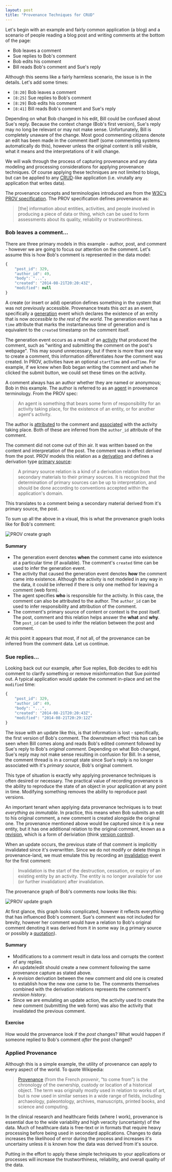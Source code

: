 ```yaml
---
layout: post
title: "Provenance Techniques for CRUD"
---
```


Let's begin with an example and fairly common application (a blog) and a scenario of people reading a blog post and writing comments at the bottom of the page:

- Bob leaves a comment
- Sue replies to Bob's comment
- Bob edits his comment
- Bill reads Bob's comment and Sue's reply

Although this seems like a fairly harmless scenario, the issue is in the details. Let's add some times:

- `[8:20]` Bob leaves a comment
- `[8:25]` Sue replies to Bob's comment 
- `[8:29]` Bob edits his comment
- `[8:41]` Bill reads Bob's comment and Sue's reply

Depending on what Bob changed in his edit, Bill could be confused about Sue's reply. Because the context change (Bob's first version), Sue's reply may no long be relevant or may not make sense. Unfortunately, Bill is completely unaware of the change. Most good commenting citizens denote an edit has been made in the comment itself (some commenting systems automatically do this), however unless the original content is still visible, what it means and the interpretations of it will change.

We will walk through the process of capturing provenance and any data modeling and processing considerations for applying provenance techniques. Of course applying these techniques are not limited to blogs, but can be applied to any [CRUD](http://en.wikipedia.org/wiki/Create,_read,_update_and_delete)-like application (i.e. virutally any application that writes data).

The provenance concepts and terminologies introduced are from the [W3C's PROV specification](http://www.w3.org/TR/prov-overview/). The PROV specification defines provenance as:

> [the] information about entities, activities, and people involved in producing a piece of data or thing, which can be used to form assessments about its quality, reliability or trustworthiness.


### Bob leaves a comment...

There are three primary models in this example - author, post, and comment - however we are going to focus our attention on the comment. Let's assume this is how Bob's comment is represented in the data model:

```javascript
{
    "post_id": 329,
    "author_id": 49,
    "body": "...",
    "created": "2014-08-21T20:20:43Z",
    "modified": null
}
```

A create (or insert or add) operation defines something in the system that was not previously accessible. Provenance treats this *act* as an event, specifically a [generation](http://www.w3.org/TR/2013/REC-prov-dm/#concept-generation) event which declares the existence of an entity that is now *accessible to the rest of the world*. The generation event has a `time` attribute that marks the instantaneous time of generation and is equivalent to the `created` timestamp on the comment itself.

The generation event occurs as a result of an [activity](http://www.w3.org/TR/2013/REC-prov-dm/#concept-activity) that produced the comment, such as "writing and submitting the comment on the post's webpage". This may sound unnecessary, but if there is more than one way to create a comment, this information differentiates *how* the comment was created. In PROV, activities have an optional `startTime` and `endTime`. For example, if we knew when Bob began writing the comment and when he clicked the submit button, we could set these times on the activity.

A comment always has an author whether they are named or anonymous; Bob in this example. The author is referred to as an [agent](http://www.w3.org/TR/2013/REC-prov-dm/#concept-agent) in provenance terminology. From the PROV spec:

> An agent is something that bears some form of responsibility for an activity taking place, for the existence of an entity, or for another agent's activity.

The author is [attributed](http://www.w3.org/TR/2013/REC-prov-dm/#concept-attribution) to the comment and [associated](http://www.w3.org/TR/2013/REC-prov/#concept-association) with the activity taking place. Both of these are inferred from the `author_id` attribute of the comment.

The comment did not come out of thin air. It was written based on the content and interpretation of the post. The comment was in effect *derived* from the post. PROV models this relation as a [derivation](http://www.w3.org/TR/2013/REC-prov/#concept-derivation) and defines a derivation type [primary source](http://www.w3.org/TR/2013/REC-prov/#concept-primary-source):

> A primary source relation is a kind of a derivation relation from secondary materials to their primary sources. It is recognized that the determination of primary sources can be up to interpretation, and should be done according to conventions accepted within the application's domain.

This translates to a comment being a secondary material derived from it's primary source, the post.

To sum up all the above in a visual, this is what the provenance graph looks like for Bob's comment:

![PROV create graph](/img/prov-create1.png)

#### Summary

- The generation event denotes **when** the comment came into existence at a particular time (if available). The comment's `created` time can be used to infer the generation event.
- The activity that caused the generation event denotes **how** the comment came into existence. Although the activity is not modeled in any way in the data, it could be inferred if there is only one method for leaving a comment (web form).
- The agent specifies **who** is responsible for the activity. In this case, the comment can also be attributed to the author. The `author_id` can be used to infer responsibility and attribution of the comment.
- The comment's primary source of content or context is the post itself. The post, comment and this relation helps answer the **what** and **why**. The `post_id` can be used to infer the relation between the post and comment.

At this point it appears that most, if not all, of the provenance can be inferred from the comment data. Let us continue.

### Sue replies...

Looking back out our example, after Sue replies, Bob decides to edit his comment to clarify something or remove misinformation that Sue pointed out. A typical application would update the comment in-place and set the `modified` time:

```javascript
{
    "post_id": 329,
    "author_id": 49,
    "body": "...",
    "created": "2014-08-21T20:20:43Z",
    "modified": "2014-08-21T20:29:12Z"
}
```

The issue with an update like this, is that information is lost - specifically, the first version of Bob's comment. The downstream effect this has can be seen when Bill comes along and reads Bob's edited comment followed by Sue's reply to Bob's *original comment*. Depending on what Bob changed, Sue's reply may not make sense resulting in confusion for Bill. In a sense, the comment thread is in a corrupt state since Sue's reply is no longer associated with it's *primary source*, Bob's original comment.

This type of situation is exactly why applying provenance techniques is often desired or necessary. The practical value of recording provenance is the ability to reproduce the state of an object in your application at any point in time. Modifying something removes the ability to reproduce past versions.

An important tenant when applying data provenance techniques is to treat *everything as immutable*. In practice, this means when Bob submits an edit to his original comment, a new comment is created alongside the original one. The provenance mentioned above would be captured since it is a new entity, but it has one additional relation to the original comment, known as a [revision](http://www.w3.org/TR/2013/REC-prov-dm/#concept-revision), which is a form of deriviation (think [version control](http://en.wikipedia.org/wiki/Revision_control)).

When an update occurs, the previous state of that comment is implicitly invalidated since it's overwritten. Since we do not modify or delete things in provenance-land, we must emulate this by recording an [invalidation](http://www.w3.org/TR/2013/REC-prov-dm/#concept-invalidation) event for the first comment:

> Invalidation is the start of the destruction, cessation, or expiry of an existing entity by an activity. The entity is no longer available for use (or further invalidation) after invalidation.

The provenance graph of Bob's comments now looks like this:

![PROV update graph](/img/prov-update1.png)

At first glance, this graph looks complicated, however it reflects everything that has influenced Bob's comment. Sue's comment was not included for brevity, however her comment would have a relation to Bob's original comment denoting it was derived from it in some way (e.g primary source or possibly a [quotation](http://www.w3.org/TR/2013/REC-prov-dm/#concept-quotation)).

#### Summary

- Modifications to a comment result in data loss and corrupts the context of any replies.
- An update/edit should create a new comment following the same provenance capture as stated above.
- A *revision* derivation between the new comment and old one is created to establish how the new one came to be. The comments themselves combined with the derivation relations represents the comment's *revision history*.
- Since we are emulating an update action, the activity used to create the new comment (submitting the web form) was also the activity that invalidated the previous comment.

#### Exercise

How would the provenance look if the *post* changes? What would happen if someone replied to Bob's comment *after* the post changed?

### Applied Provenance

Although this is a simple example, the utility of provenance can apply to every aspect of the world. To quote Wikipedia:

> [Provenance](http://en.wikipedia.org/wiki/Provenance) (from the French *provenir*, "to come from") is the chronology of the ownership, custody or location of a historical object. The term was originally mostly used in relation to works of art, but is now used in similar senses in a wide range of fields, including archaeology, paleontology, archives, manuscripts, printed books, and science and computing.

In the clinical research and healthcare fields (where I work), provenance is essential due to the wide variability and high veracity (uncertainty) of the data. Much of healthcare data is free-text or in formats that require heavy processing before being used in secondard applications. Changes to data increases the likelihood of error during the process and increases it's uncertainy unless it is known how the data was derived from it's source.

Putting in the effort to apply these simple techniques to your applications or processes will increase the trustworthiness, reliability, and overall quality of the data.
